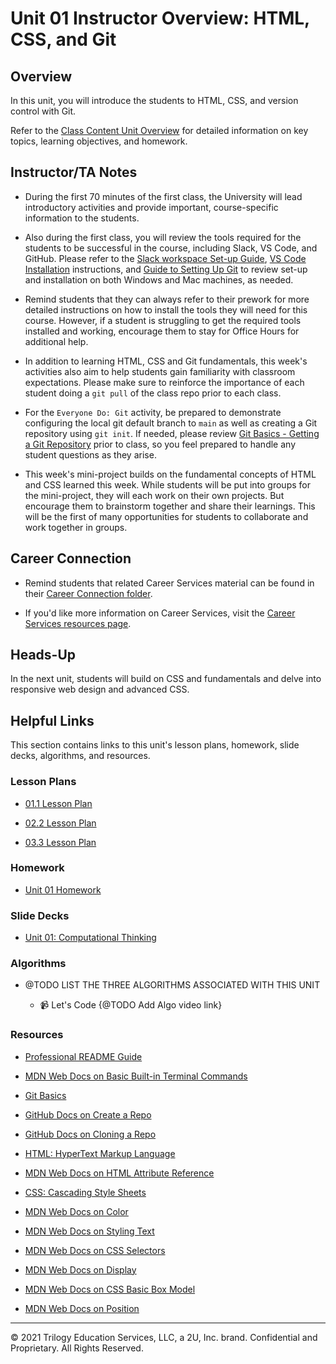 # Unit 01 Instructor Overview: HTML, CSS, and Git  

## Overview

In this unit, you will introduce the students to HTML, CSS, and version control with Git.

Refer to the [Class Content Unit Overview](../../../01-Class-Content/01-HTML-Git-CSS/README.md) for detailed information on key topics, learning objectives, and homework.

## Instructor/TA Notes

* During the first 70 minutes of the first class, the University will lead introductory activities and provide important, course-specific information to the students. 

* Also during the first class, you will review the tools required for the students to be successful in the course, including Slack, VS Code, and GitHub. Please refer to the [Slack workspace Set-up Guide](https://slack.com/help/articles/212675257-Join-a-Slack-workspace), [VS Code Installation](https://code.visualstudio.com/download) instructions, and [Guide to Setting Up Git](https://docs.github.com/en/free-pro-team@latest/github/getting-started-with-github/set-up-git) to review set-up and installation on both Windows and Mac machines, as needed.

* Remind students that they can always refer to their prework for more detailed instructions on how to install the tools they will need for this course. However, if a student is struggling to get the required tools installed and working, encourage them to stay for Office Hours for additional help.

* In addition to learning HTML, CSS and Git fundamentals, this week's activities also aim to help students gain familiarity with classroom expectations. Please make sure to reinforce the importance of each student doing a `git pull` of the class repo prior to each class. 

* For the `Everyone Do: Git` activity, be prepared to demonstrate configuring the local git default branch to `main` as well as creating a Git repository using `git init`. If needed, please review [Git Basics - Getting a Git Repository](https://git-scm.com/book/en/v2/Git-Basics-Getting-a-Git-Repository) prior to class, so you feel prepared to handle any student questions as they arise. 

* This week's mini-project builds on the fundamental concepts of HTML and CSS learned this week. While students will be put into groups for the mini-project, they will each work on their own projects. But encourage them to brainstorm together and share their learnings. This will be the first of many opportunities for students to collaborate and work together in groups. 

## Career Connection

* Remind students that related Career Services material can be found in their [Career Connection folder](../../../01-Class-Content/01-HTML-Git-CSS/04-Career-Connection/README.md).

* If you'd like more information on Career Services, visit the [Career Services resources page](http://bit.ly/CodingCS).

## Heads-Up

In the next unit, students will build on CSS and fundamentals and delve into responsive web design and advanced CSS. 

## Helpful Links

This section contains links to this unit's lesson plans, homework, slide decks, algorithms, and resources.

### Lesson Plans

  * [01.1 Lesson Plan](./01-Day_Intro-Git/01.1-LESSON-PLAN.md)

  * [02.2 Lesson Plan](./02-Day_HTML-CSS/01.2-LESSON-PLAN.md)
  
  * [03.3 Lesson Plan](./03-Day_CSS/01.3-LESSON-PLAN.md)

### Homework

  * [Unit 01 Homework](../../../01-Class-Content/01-HTML-Git-CSS/02-Homework)

### Slide Decks

  * [Unit 01: Computational Thinking](https://docs.google.com/presentation/d/1z8sfW7b4X32GT31BGZr5FXCeTay9kfyQ6qhICCCiX-I/edit?usp=sharing) 

### Algorithms

  * @TODO LIST THE THREE ALGORITHMS ASSOCIATED WITH THIS UNIT

    * 📹 Let's Code {@TODO Add Algo video link}

### Resources

* [Professional README Guide](https://coding-boot-camp.github.io/full-stack/github/professional-readme-guide)

* [MDN Web Docs on Basic Built-in Terminal Commands](https://developer.mozilla.org/en-US/docs/Learn/Tools_and_testing/Understanding_client-side_tools/Command_line#Basic_built-in_terminal_commands)

* [Git Basics](https://www.atlassian.com/git)

* [GitHub Docs on Create a Repo](https://docs.github.com/en/github/getting-started-with-github/create-a-repo)

* [GitHub Docs on Cloning a Repo](https://docs.github.com/en/github/creating-cloning-and-archiving-repositories/cloning-a-repository)

* [HTML: HyperText Markup Language](https://developer.mozilla.org/en-US/docs/Web/HTML)

* [MDN Web Docs on HTML Attribute Reference](https://developer.mozilla.org/en-US/docs/Web/HTML/Attributes)

* [CSS: Cascading Style Sheets](https://developer.mozilla.org/en-US/docs/Web/CSS)

* [MDN Web Docs on Color](https://developer.mozilla.org/en-US/docs/Web/CSS/color)

* [MDN Web Docs on Styling Text](https://developer.mozilla.org/en-US/docs/Learn/CSS/Styling_text)

* [MDN Web Docs on CSS Selectors](https://developer.mozilla.org/en-US/docs/Web/CSS/CSS_Selectors)

* [MDN Web Docs on Display](https://developer.mozilla.org/en-US/docs/Web/CSS/display)

* [MDN Web Docs on CSS Basic Box Model](https://developer.mozilla.org/en-US/docs/Web/CSS/CSS_Box_Model)

* [MDN Web Docs on Position](https://developer.mozilla.org/en-US/docs/Web/CSS/position)

---
© 2021 Trilogy Education Services, LLC, a 2U, Inc. brand. Confidential and Proprietary. All Rights Reserved.
